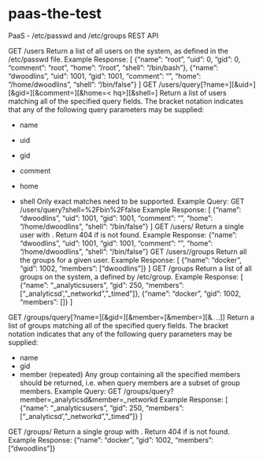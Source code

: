 # paas-the-test
PaaS - /etc/passwd and /etc/groups REST API

GET /users
Return a list of all users on the system, as defined in the /etc/passwd file.
Example Response:
[
{“name”: “root”, “uid”: 0, “gid”: 0, “comment”: “root”, “home”: “/root”,
“shell”: “/bin/bash”},
{“name”: “dwoodlins”, “uid”: 1001, “gid”: 1001, “comment”: “”, “home”:
“/home/dwoodlins”, “shell”: “/bin/false”}
]
GET
/users/query[?name=<nq>][&uid=<uq>][&gid=<gq>][&comment=<cq>][&home=<
hq>][&shell=<sq>]
Return a list of users matching all of the specified query fields. The bracket notation indicates that any of the
following query parameters may be supplied:
- name
- uid
- gid
- comment
- home

- shell
Only exact matches need to be supported.
Example Query: GET /users/query?shell=%2Fbin%2Ffalse
Example Response:
[
{“name”: “dwoodlins”, “uid”: 1001, “gid”: 1001, “comment”: “”, “home”:
“/home/dwoodlins”, “shell”: “/bin/false”}
]
GET /users/<uid>
Return a single user with <uid>. Return 404 if <uid> is not found.
Example Response:
{“name”: “dwoodlins”, “uid”: 1001, “gid”: 1001, “comment”: “”, “home”:
“/home/dwoodlins”, “shell”: “/bin/false”}
GET /users/<uid>/groups
Return all the groups for a given user.
Example Response:
[
{“name”: “docker”, “gid”: 1002, “members”: [“dwoodlins”]}
]
GET /groups
Return a list of all groups on the system, a defined by /etc/group.
Example Response:
[
{“name”: “_analyticsusers”, “gid”: 250, “members”:
[“_analyticsd’,”_networkd”,”_timed”]},
{“name”: “docker”, “gid”: 1002, “members”: []}
]

GET
/groups/query[?name=<nq>][&gid=<gq>][&member=<mq1>[&member=<mq2>][&.
..]]
Return a list of groups matching all of the specified query fields. The bracket notation indicates that any of the
following query parameters may be supplied:
- name
- gid
- member (repeated)
Any group containing all the specified members should be returned, i.e. when query members are a subset of
group members.
Example Query: GET /groups/query?member=_analyticsd&member=_networkd
Example Response:
[
{“name”: “_analyticsusers”, “gid”: 250, “members”:
[“_analyticsd’,”_networkd”,”_timed”]}
]

GET /groups/<gid>
Return a single group with <gid>. Return 404 if <gid> is not found.
Example Response:
{“name”: “docker”, “gid”: 1002, “members”: [“dwoodlins”]}